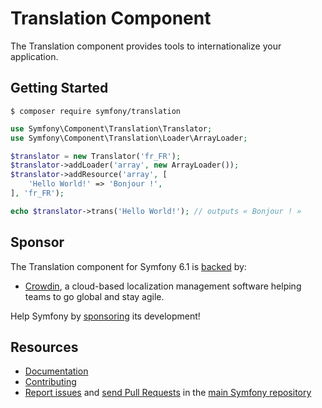 Translation Component
=====================

The Translation component provides tools to internationalize your application.

Getting Started
---------------

```
$ composer require symfony/translation
```

```php
use Symfony\Component\Translation\Translator;
use Symfony\Component\Translation\Loader\ArrayLoader;

$translator = new Translator('fr_FR');
$translator->addLoader('array', new ArrayLoader());
$translator->addResource('array', [
    'Hello World!' => 'Bonjour !',
], 'fr_FR');

echo $translator->trans('Hello World!'); // outputs « Bonjour ! »
```

Sponsor
-------

The Translation component for Symfony 6.1 is [backed][1] by:

 * [Crowdin][2], a cloud-based localization management software helping teams to go global and stay agile.

Help Symfony by [sponsoring][3] its development!

Resources
---------

 * [Documentation](https://symfony.com/doc/current/translation.html)
 * [Contributing](https://symfony.com/doc/current/contributing/index.html)
 * [Report issues](https://github.com/symfony/symfony/issues) and
   [send Pull Requests](https://github.com/symfony/symfony/pulls)
   in the [main Symfony repository](https://github.com/symfony/symfony)

[1]: https://symfony.com/backers
[2]: https://crowdin.com
[3]: https://symfony.com/sponsor
